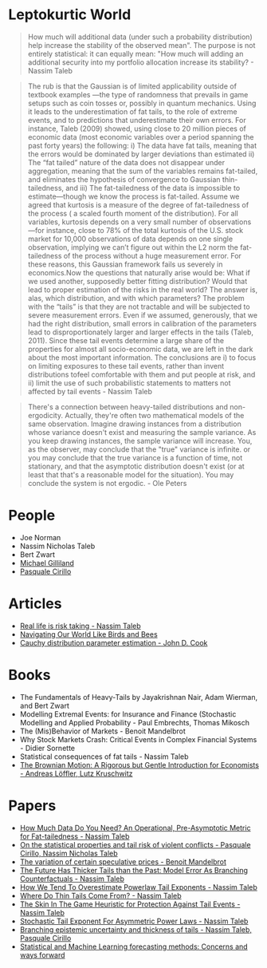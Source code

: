 # Leptokurtic World

> How much will additional data (under such a probability distribution) help increase the stability of the observed mean". The purpose is not entirely statistical: it can equally mean: "How much will adding an additional security into my portfolio allocation increase its stability? - Nassim Taleb

> The rub is that the Gaussian is of limited applicability outside of textbook examples —the type of randomness that prevails in game setups such as coin tosses or, possibly in quantum mechanics. Using it leads to the underestimation of fat tails, to the role of extreme events, and to predictions that underestimate their own errors. For instance, Taleb (2009) showed, using close to 20 million pieces of economic data (most economic variables over a period spanning the past forty years) the following: i) The data have fat tails, meaning that the errors would be dominated by larger deviations than estimated ii) The “fat tailed” nature of the data does not disappear under aggregation, meaning that the sum of the variables remains fat-tailed, and eliminates the hypothesis of convergence to Gaussian thin-tailedness, and iii) The fat-tailedness of the data is impossible to estimate—though we know the process is fat-tailed. Assume we agreed that kurtosis is a measure of the degree of fat-tailedness of the process ( a scaled fourth moment of the distribution). For all variables, kurtosis depends on a very small number of observations —for instance, close to 78% of the total kurtosis of the U.S. stock market for 10,000 observations of data depends on one single observation, implying we can’t figure out within the L2 norm the fat-tailedness of the process without a huge measurement error. For these reasons, this Gaussian framework fails us severely in economics.Now the questions that naturally arise would be: What if we used another, supposedly better fitting distribution? Would that lead to proper estimation of the risks in the real world? The answer is, alas, which distribution, and with which parameters? The problem with the “tails” is that they are not tractable and will be subjected to severe measurement errors. Even if we assumed, generously, that we had the right distribution, small errors in calibration of the parameters lead to disproportionately larger and larger effects in the tails (Taleb, 2011). Since these tail events determine a large share of the properties for almost all socio-economic data, we are left in the dark about the most important information. The conclusions are i) to focus on limiting exposures to these tail events, rather than invent distributions tofeel comfortable with them and put people at risk, and ii) limit the use of such probabilistic statements to matters not affected by tail events - Nassim Taleb

> There's a connection between heavy-tailed distributions and non-ergodicity. Actually, they're often two mathematical models of the same observation. Imagine drawing instances from a distribution whose variance doesn't exist and measuring the sample variance. As you keep drawing instances, the sample variance will increase. You, as the observer, may conclude that the "true" variance is infinite. or you may conclude that the true variance is a function of time, not stationary, and that the asymptotic distribution doesn't exist (or at least that that's a reasonable model for the situation). You may conclude the system is not ergodic. - Ole Peters

# People
- Joe Norman
- Nassim Nicholas Taleb
- Bert Zwart
- [Michael Gilliland](https://scholar.google.com/citations?user=mfxHB1zxkFIC)
- [Pasquale Cirillo](https://www.pasqualecirillo.eu/)


# Articles

- [Real life is risk taking - Nassim Taleb](https://medium.com/@nntaleb/real-life-is-risk-taking-ac424efd5fcc)
- [Navigating Our World Like Birds and Bees](https://well.blogs.nytimes.com/2014/01/01/navigating-our-world-like-birds-and-bees/)
- [Cauchy distribution parameter estimation - John D. Cook](https://www.johndcook.com/blog/cauchy_estimation/)

# Books

- The Fundamentals of Heavy-Tails by Jayakrishnan Nair, Adam Wierman, and Bert Zwart 
- Modelling Extremal Events: for Insurance and Finance (Stochastic Modelling and Applied Probability - Paul Embrechts, Thomas Mikosch
- The (Mis)Behavior of Markets - Benoit Mandelbrot
- Why Stock Markets Crash: Critical Events in Complex Financial Systems - Didier Sornette
- Statistical consequences of fat tails - Nassim Taleb
- [The Brownian Motion: A Rigorous but Gentle Introduction for Economists - Andreas Löffler, Lutz Kruschwitz](https://www.goodreads.com/book/show/47155033-the-brownian-motion)

# Papers

- [How Much Data Do You Need? An Operational, Pre-Asymptotic Metric for Fat-tailedness - Nassim Taleb](https://arxiv.org/abs/1802.05495)
- [On the statistical properties and tail risk of violent conflicts - Pasquale Cirillo, Nassim Nicholas Taleb](https://arxiv.org/abs/1505.04722)
- [The variation of certain speculative prices - Benoit Mandelbrot](web.williams.edu/Mathematics/sjmiller/public_html/341Fa09/econ/Mandelbroit_VariationCertainSpeculativePrices.pdf)
- [The Future Has Thicker Tails than the Past: Model Error As Branching Counterfactuals - Nassim Taleb](https://arxiv.org/abs/1209.2298)
- [How We Tend To Overestimate Powerlaw Tail Exponents - Nassim Taleb](https://arxiv.org/abs/1210.1966)
- [Where Do Thin Tails Come From? - Nassim Taleb](https://arxiv.org/abs/1307.6695)
- [The Skin In The Game Heuristic for Protection Against Tail Events - Nassim Taleb](https://arxiv.org/abs/1308.0958)
- [Stochastic Tail Exponent For Asymmetric Power Laws - Nassim Taleb](https://arxiv.org/abs/1609.02369)
- [Branching epistemic uncertainty and thickness of tails - Nassim Taleb, Pasquale Cirillo](https://arxiv.org/abs/1912.00277)
- [Statistical and Machine Learning forecasting methods: Concerns and ways forward](https://journals.plos.org/plosone/article/comments?id=10.1371/journal.pone.0194889)
